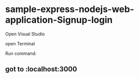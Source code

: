 # sample-express-nodejs-web-application-Signup-login

Open Visual Studio

open Terminal

Run command:

got to :localhost:3000
-
